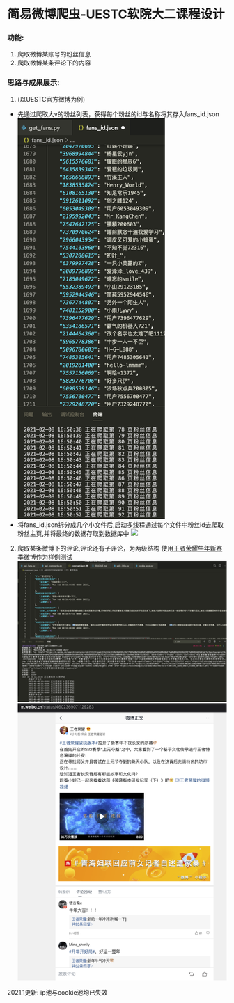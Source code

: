 # 简易微博爬虫-UESTC软院大二课程设计
### 功能:
1. 爬取微博某账号的粉丝信息
2. 爬取微博某条评论下的内容 

### 思路与成果展示:
1. (以UESTC官方微博为例)
* 先通过爬取大v的粉丝列表，获得每个粉丝的id与名称将其存入fans_id.json
![](pics/1.png)  
* 将fans_id.json拆分成几个小文件后,启动多线程通过每个文件中粉丝id去爬取粉丝主页,并将最终的数据存取到数据库中
![](pics/2.png)
2. 爬取某条微博下的评论,评论还有子评论，为两级结构
使用[王者荣耀牛年新赛季](https://m.weibo.cn/status/4602369071129283)微博作为样例测试
![](pics/3.png)
![](pics/4.png)

2021.1更新:
ip池与cookie池均已失效